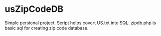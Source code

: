 # usZipCodeDB
Simple persional project. Script helps covert US.txt into SQL.
zipdb.php is basic sql for creating zip code database. 
